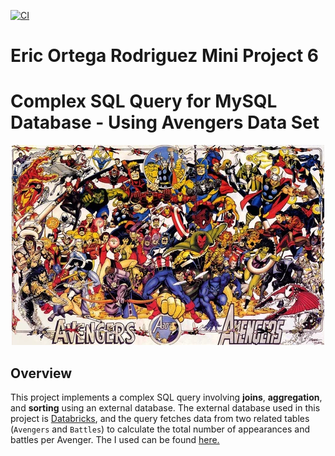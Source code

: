 [![CI](https://github.com/nogibjj/Eric_Ortega_Rodriguez_Mini_Project_6/actions/workflows/cicd.yml/badge.svg)](https://github.com/nogibjj/Eric_Ortega_Rodriguez_Mini_Project_6/actions/workflows/cicd.yml)
# Eric Ortega Rodriguez Mini Project 6

# Complex SQL Query for MySQL Database - Using Avengers Data Set

<p align="center">
  <img src="image-5.png" alt="Avengers Data Set">
</p>

## Overview
This project implements a complex SQL query involving **joins**, **aggregation**, and **sorting** using an external database. The external database used in this project is [Databricks](https://databricks.com/), and the query fetches data from two related tables (`Avengers` and `Battles`) to calculate the total number of appearances and battles per Avenger. The I used can be found [here.](https://github.com/fivethirtyeight/data/tree/refs/heads/master/avengers)

